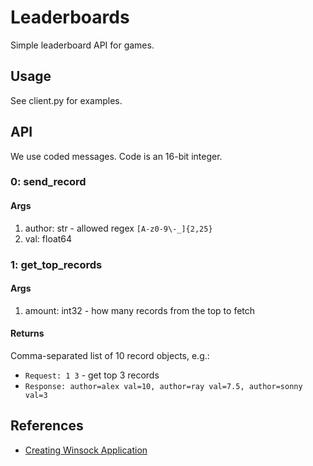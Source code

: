 # Leaderboards
Simple leaderboard API for games.

## Usage
See client.py for examples.

## API
We use coded messages. Code is an 16-bit integer.

### 0: send_record
#### Args
1. author: str - allowed regex `[A-z0-9\-_]{2,25}`
2. val: float64

### 1: get_top_records
#### Args
1. amount: int32 - how many records from the top to fetch

#### Returns
Comma-separated list of 10 record objects,  e.g.:
* `Request: 1 3` - get top 3 records
* `Response: author=alex val=10, author=ray val=7.5, author=sonny val=3`


## References
* [Creating Winsock Application](https://github.com/MicrosoftDocs/win32/blob/docs/desktop-src/WinSock/creating-a-basic-winsock-application.md)
